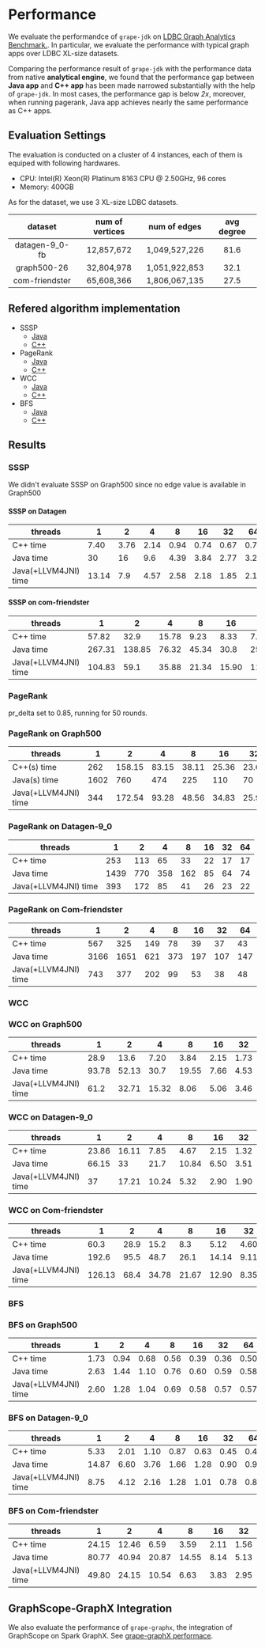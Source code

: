 # Performance

We evaluate the performandce of `grape-jdk` on [LDBC Graph Analytics Benchmark.](https://graphalytics.org/).
In particular, we evaluate the performance with typical graph apps over LDBC XL-size datasets. 

Comparing the performance result of `grape-jdk` with the performance data from native **analytical engine**, we found that the performance gap between **Java app** and **C++ app** has been made narrowed substantially with the help of `grape-jdk`.
In most cases, the performance gap is below *2x*, moreover, when running pagerank, Java app achieves nearly the same performance as C++ apps.

## Evaluation Settings

The evaluation is conducted on a cluster of 4 instances, each of them is equiped with following hardwares.

- CPU: Intel(R) Xeon(R) Platinum 8163 CPU @ 2.50GHz, 96 cores
- Memory: 400GB

As for the dataset, we use 3 XL-size LDBC datasets.

|     dataset    	| num of vertices 	|  num of edges 	| avg degree  	|
|:--------------:	|:---------------:	|:-------------:	|:-----------:	|
| datagen-9_0-fb 	|    12,857,672   	| 1,049,527,226 	|     81.6    	|
|   graph500-26  	|    32,804,978   	| 1,051,922,853 	|     32.1    	|
| com-friendster 	|    65,608,366   	| 1,806,067,135 	|     27.5    	|

## Refered algorithm implementation

- SSSP
    - [Java]()
    - [C++]()
- PageRank
    - [Java]()
    - [C++]()
- WCC
    - [Java]()
    - [C++]()
- BFS
    - [Java]()
    - [C++]()

## Results

### SSSP

We didn't evaluate SSSP on Graph500 since no edge value is available in Graph500

#### SSSP on Datagen

| threads               	| 1     	| 2    	| 4    	| 8    	| 16   	| 32   	| 64   	|
|-----------------------	|-------	|------	|------	|------	|------	|------	|------	|
| C++ time              	| 7.40  	| 3.76 	| 2.14 	| 0.94 	| 0.74 	| 0.67 	| 0.76 	|
| Java time             	| 30    	| 16   	| 9.6  	| 4.39 	| 3.84 	| 2.77 	| 3.22 	|
| Java(+LLVM4JNI) time  	| 13.14 	| 7.9  	| 4.57 	| 2.58 	| 2.18 	| 1.85 	| 2.16 	|

#### SSSP on com-friendster

| threads              	| 1      	| 2      	| 4     	| 8     	| 16    	| 32    	| 64    	|
|----------------------	|--------	|--------	|-------	|-------	|-------	|-------	|-------	|
| C++ time             	| 57.82  	| 32.9   	| 15.78 	| 9.23  	| 8.33  	| 7.67  	| 7.60  	|
| Java time            	| 267.31 	| 138.85 	| 76.32 	| 45.34 	| 30.8  	| 25.32 	| 31.33 	|
| Java(+LLVM4JNI) time 	| 104.83 	| 59.1   	| 35.88 	| 21.34 	| 15.90 	| 11.39 	| 12.23 	|

### PageRank

pr_delta set to 0.85, running for 50 rounds.

### PageRank on Graph500

| threads              	| 1    	| 2      	| 4     	| 8     	| 16    	| 32    	| 64    	|
|----------------------	|------	|--------	|-------	|-------	|-------	|-------	|-------	|
| C++(s) time          	| 262  	| 158.15 	| 83.15 	| 38.11 	| 25.36 	| 23.60 	| 21.48 	|
| Java(s) time         	| 1602 	| 760    	| 474   	| 225   	| 110   	| 70    	| 83    	|
| Java(+LLVM4JNI) time 	| 344  	| 172.54 	| 93.28 	| 48.56 	| 34.83 	| 25.95 	| 23.42 	|

### PageRank on Datagen-9_0

| threads              	| 1    	| 2   	| 4   	| 8   	| 16 	| 32 	| 64 	|
|----------------------	|------	|-----	|-----	|-----	|----	|----	|----	|
| C++ time             	| 253  	| 113 	| 65  	| 33  	| 22 	| 17 	| 17 	|
| Java time            	| 1439 	| 770 	| 358 	| 162 	| 85 	| 64 	| 74 	|
| Java(+LLVM4JNI) time 	| 393  	| 172 	| 85  	| 41  	| 26 	| 23 	| 22 	|

### PageRank on Com-friendster

| threads              	| 1    	| 2    	| 4   	| 8   	| 16  	| 32  	| 64  	|
|----------------------	|------	|------	|-----	|-----	|-----	|-----	|-----	|
| C++ time             	| 567  	| 325  	| 149 	| 78  	| 39  	| 37  	| 43  	|
| Java time            	| 3166 	| 1651 	| 621 	| 373 	| 197 	| 107 	| 147 	|
| Java(+LLVM4JNI) time 	| 743  	| 377  	| 202 	| 99  	| 53  	| 38  	| 48  	|

### WCC

### WCC on Graph500
| threads              	| 1     	| 2     	| 4     	| 8     	| 16   	| 32   	| 64   	|
|----------------------	|-------	|-------	|-------	|-------	|------	|------	|------	|
| C++ time             	| 28.9  	| 13.6  	| 7.20  	| 3.84  	| 2.15 	| 1.73 	| 1.67 	|
| Java time            	| 93.78 	| 52.13 	| 30.7  	| 19.55 	| 7.66 	| 4.53 	| 5.19 	|
| Java(+LLVM4JNI) time 	| 61.2  	| 32.71 	| 15.32 	| 8.06  	| 5.06 	| 3.46 	| 3.62 	|

### WCC on Datagen-9_0

| threads              	| 1     	| 2     	| 4     	| 8     	| 16   	| 32   	| 64   	|
|----------------------	|-------	|-------	|-------	|-------	|------	|------	|------	|
| C++ time             	| 23.86 	| 16.11 	| 7.85  	| 4.67  	| 2.15 	| 1.32 	| 1.24 	|
| Java time            	| 66.15 	| 33    	| 21.7  	| 10.84 	| 6.50 	| 3.51 	| 3.81 	|
| Java(+LLVM4JNI) time 	| 37    	| 17.21 	| 10.24 	| 5.32  	| 2.90 	| 1.90 	| 2.30 	|

### WCC on Com-friendster

| threads              	| 1      	| 2    	| 4     	| 8     	| 16    	| 32   	| 64   	|
|----------------------	|--------	|------	|-------	|-------	|-------	|------	|------	|
| C++ time             	| 60.3   	| 28.9 	| 15.2  	| 8.3   	| 5.12  	| 4.60 	| 7.41 	|
| Java time            	| 192.6  	| 95.5 	| 48.7  	| 26.1  	| 14.14 	| 9.11 	| 9.56 	|
| Java(+LLVM4JNI) time 	| 126.13 	| 68.4 	| 34.78 	| 21.67 	| 12.90 	| 8.35 	| 7.70 	|

### BFS

### BFS on Graph500

| threads              	| 1    	| 2    	| 4    	| 8    	| 16   	| 32   	| 64   	|
|----------------------	|------	|------	|------	|------	|------	|------	|------	|
| C++ time             	| 1.73 	| 0.94 	| 0.68 	| 0.56 	| 0.39 	| 0.36 	| 0.50 	|
| Java time            	| 2.63 	| 1.44 	| 1.10 	| 0.76 	| 0.60 	| 0.59 	| 0.58 	|
| Java(+LLVM4JNI) time 	| 2.60 	| 1.28 	| 1.04 	| 0.69 	| 0.58 	| 0.57 	| 0.57 	|

### BFS on Datagen-9_0

| threads              	| 1     	| 2    	| 4    	| 8    	| 16   	| 32   	| 64   	|
|----------------------	|-------	|------	|------	|------	|------	|------	|------	|
| C++ time             	| 5.33  	| 2.01 	| 1.10 	| 0.87 	| 0.63 	| 0.45 	| 0.47 	|
| Java time            	| 14.87 	| 6.60 	| 3.76 	| 1.66 	| 1.28 	| 0.90 	| 0.93 	|
| Java(+LLVM4JNI) time 	| 8.75  	| 4.12 	| 2.16 	| 1.28 	| 1.01 	| 0.78 	| 0.81 	|

### BFS on Com-friendster

| threads              	| 1     	| 2     	| 4     	| 8     	| 16   	| 32   	| 64   	|
|----------------------	|-------	|-------	|-------	|-------	|------	|------	|------	|
| C++ time             	| 24.15 	| 12.46 	| 6.59  	| 3.59  	| 2.11 	| 1.56 	| 1.53 	|
| Java time            	| 80.77 	| 40.94 	| 20.87 	| 14.55 	| 8.14 	| 5.13 	| 5.15 	|
| Java(+LLVM4JNI) time 	| 49.80 	| 24.15 	| 10.54 	| 6.63  	| 3.83 	| 2.95 	| 3.42 	|


## GraphScope-GraphX Integration

We also evaluate the performance of `grape-graphx`, the integration of GraphScope on Spark GraphX. See [grape-graphX performace](grape-graphx/performance.md).